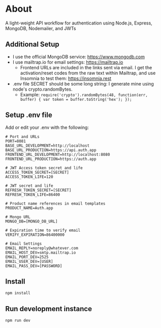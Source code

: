 # About
A light-weight API workflow for authentication using Node.js, Express, MongoDB, Nodemailer, and JWTs

## Additional Setup
- I use the official MongoDB service: https://www.mongodb.com
- I use mailtrap.io for email settings: https://mailtrap.io
  - Frontend URLs are included in the links sent via email. I get the activation/reset codes from the raw text within Mailtrap, and use Insomnia to test them: https://insomnia.rest
- .env file SECRET should be some long string: I generate mine using node's crypto.randomBytes.
  - Example: ```require('crypto').randomBytes(48, function(err, buffer) {
  var token = buffer.toString('hex');
});```

## Setup .env file
Add or edit your .env with the following:

```
# Port and URLs
PORT=8081
BASE_URL_DEVELOPMENT=http://localhost
BASE_URL_PRODUCTION=https://api.auth.app
FRONTEND_URL_DEVELOPMENT=http://localhost:8080
FRONTEND_URL_PRODUCTION=https://auth.app

# JWT Access token secret and life
ACCESS_TOKEN_SECRET=[SECRET]
ACCESS_TOKEN_LIFE=120

# JWT secret and life
REFRESH_TOKEN_SECRET=[SECRET]
REFRESH_TOKEN_LIFE=86400

# Product name references in email templates
PRODUCT_NAME=Auth.app

# Mongo URL
MONGO_DB=[MONGO_DB_URL]

# Expiration time to verify email
VERIFY_EXPIRATION=86400000

# Email Settings
EMAIL_REPLY=noreply@whatever.com
EMAIL_HOST_DEV=smtp.mailtrap.io
EMAIL_PORT_DEV=2525
EMAIL_USER_DEV=[USER]
EMAIL_PASS_DEV=[PASSWORD]
```

## Install
`npm install`

## Run development instance
`npm run dev`
